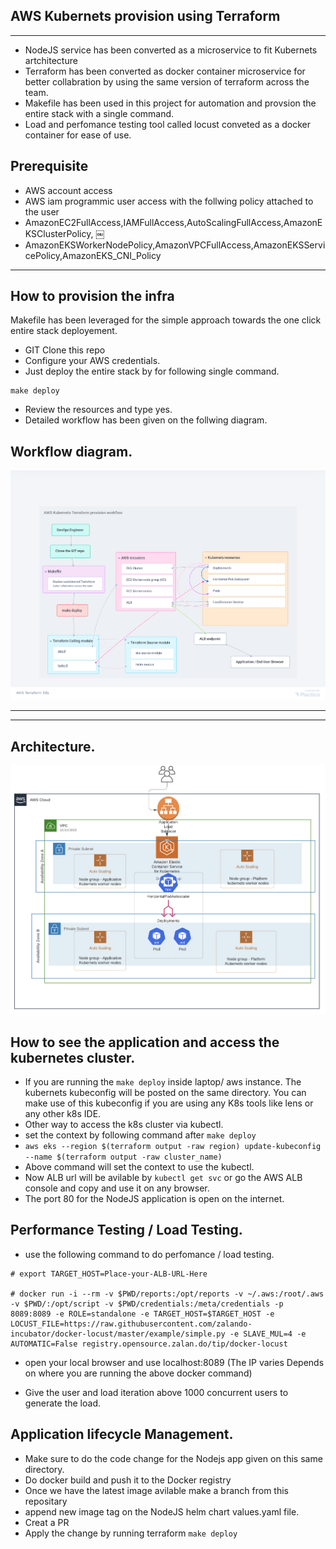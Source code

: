 
## AWS Kubernets provision using Terraform 


------

- NodeJS service has been converted as a microservice to fit Kubernets artchitecture
- Terraform has been converted as docker container microservice for better collabration by using the same version of terraform across the team.
- Makefile has been used in this project for automation and provsion the entire stack with a single command. 
- Load and perfomance testing tool called locust conveted as a docker container for ease of use. 

## Prerequisite
- AWS account access
- AWS iam programmic user access with the follwing policy attached to the user
- AmazonEC2FullAccess,IAMFullAccess,AutoScalingFullAccess,AmazonEKSClusterPolicy,     ￼
- AmazonEKSWorkerNodePolicy,AmazonVPCFullAccess,AmazonEKSServicePolicy,AmazonEKS_CNI_Policy

---
## How to provision the infra
Makefile has been leveraged for the simple approach towards the one click entire stack deployement. 

- GIT Clone this repo
- Configure your AWS credentials. 
- Just deploy the entire stack by for following single command. 
```
make deploy
```
- Review the resources and type yes.
- Detailed workflow has been given on the follwing diagram. 

## Workflow diagram. 
![image](workflow.png) 

------

---

## Architecture. 
![image](architecture.png) 

## How to see the application and access the kubernetes cluster. 

- If you are running the ```make deploy``` inside laptop/ aws instance. The kubernets kubeconfig will be posted on the same directory. You can make use of this kubeconfig if you are using any K8s tools like lens or any other k8s IDE. 
- Other way to access the k8s cluster via kubectl. 
- set the context by following command after ```make deploy``` 
- ```aws eks --region $(terraform output -raw region) update-kubeconfig --name $(terraform output -raw cluster_name)```
- Above command will set the context to use the kubectl. 
- Now ALB url will be avilable by ```kubectl get svc``` or go the AWS ALB console and copy and use it on any browser. 
- The port 80 for the NodeJS application is open on the internet.  



## Performance Testing / Load Testing.  
- use the following command to do perfomance / load testing. 


```
# export TARGET_HOST=Place-your-ALB-URL-Here

# docker run -i --rm -v $PWD/reports:/opt/reports -v ~/.aws:/root/.aws -v $PWD/:/opt/script -v $PWD/credentials:/meta/credentials -p 8089:8089 -e ROLE=standalone -e TARGET_HOST=$TARGET_HOST -e LOCUST_FILE=https://raw.githubusercontent.com/zalando-incubator/docker-locust/master/example/simple.py -e SLAVE_MUL=4 -e AUTOMATIC=False registry.opensource.zalan.do/tip/docker-locust
```

- open your local browser and use localhost:8089 (The IP varies Depends on where you are running the above docker command)

- Give the user and load iteration above 1000 concurrent users to generate the load. 


## Application lifecycle Management. 

- Make sure to do the code change for the Nodejs app given on this same directory. 
- Do docker build and push it to the Docker registry
- Once we have the latest image avilable make a branch from this repositary
- append new image tag on the NodeJS helm chart values.yaml file. 
- Creat a PR
- Apply the change by running terraform ```make deploy``` 